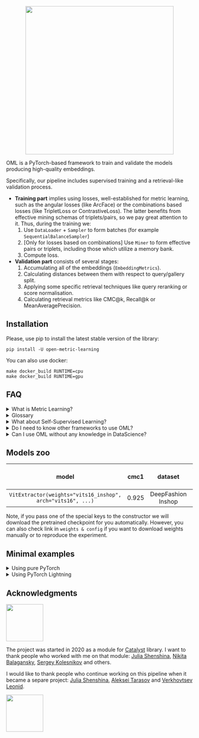 <div align="center">
<img src="https://i.ibb.co/wsmD5r4/photo-2022-06-06-17-40-52.jpg" width="400px">

<div align="left">

OML is a PyTorch-based framework to train and validate the models producing high-quality embeddings.


Specifically, our pipeline includes supervised training and a retrieval-like validation process.
* **Training part** implies using losses, well-established for metric learning, such as the angular losses
 (like ArcFace) or the combinations based losses (like TripletLoss or ContrastiveLoss).
 The latter benefits from effective mining schemas of triplets/pairs, so we pay great attention to it.
 Thus, during the training we:
   1. Use `DataLoader` + `Sampler` to form batches (for example `SequentialBalanceSampler`)
   2. [Only for losses based on combinations] Use `Miner` to form effective pairs or triplets, including
   those which utilize a memory bank.
   3. Compute loss.
* **Validation part** consists of several stages:
  1. Accumulating all of the embeddings (`EmbeddingMetrics`).
  2. Calculating distances between them with respect to query/gallery split.
  3. Applying some specific retrieval techniques like query reranking or score normalisation.
  4. Calculating retrieval metrics like CMC@k, Recall@k or MeanAveragePrecision.

## Installation
Please, use pip to install the latest stable version of the library:

`pip install -U open-metric-learning`

You can also use docker:

```
make docker_build RUNTIME=cpu
make docker_build RUNTIME=gpu
```

## FAQ

<details>
<summary>What is Metric Learning?</summary>
<p>

Metric Learning problem (also known as "extreme classification" problem) means a situation in which we
have thousands of ids of some entities, but only a few samples for every entity.
Often we assume that during the test stage (or production) we will deal with unseen entities
which makes it impossible to apply the vanilla classification pipeline directly. In many cases obtained embeddings
are used to perform search or matching procedures over them.

Here are a few examples of such tasks from the computer vision sphere:
* Person/Animal Re-Identification
* Face Recognition
* Landmark Recognition
* Searching engines for online shops
 and many others.
</p>
</details>


<details>
<summary>Glossary</summary>
<p>

* `embedding` - model's output (also known as `features vector` or `descriptor`).
* `query` - a sample which is used as a request in the retrieval procedure.
* `gallery set` - the set of entities to search items similar to `query` (also known
 as `reference` or `index`).
* `Sampler` - an argument for `DataLoader` which is used to form batches
* `Miner` - the object to form pairs or triplets after the batch was formed by `Sampler`. It's not necessary to form
the combinations of samples only inside the current batch, thus, the memory bank may be a part of `Miner`.
* `Samples`/`Labels`/`Instances` - as an example let's consider DeepFashion dataset. It includes thousands of
 fashion item ids (we name them `labels`) and several photos for each item id
 (we name the individual photo as `instance` or `sample`). All of the fashion item ids have their groups like
  "skirts", "jackets", "shorts" and so on (we name them `categories`).
  Note, we avoid using the term `class` to avoid misunderstanding.
</p>
</details>


<details>
<summary>What about Self-Supervised Learning?</summary>
<p>

Recent research in SSL definitely obtained great results. The problem is that these approaches
required an enormous amount of computing to train the model. But in our framework, we consider the most common case
when the average user has no more than a few GPUs.

At the same time, it would be unwise to ignore success in this sphere, so we still exploit it in two ways:
* As a source of checkpoints that would be great to start training with. From publications and our experience,
they are much better as initialisation than the default supervised model trained on ImageNet. Thus, we added the possibility
to initialise your models using these pretrained checkpoints only by passing an argument in the config or the constructor.
* As a source of inspiration. For example, we adapted the idea of a memory bank from MoCo for the
TripletLoss.
</p>
</details>


<details>
<summary>Do I need to know other frameworks to use OML?</summary>
<p>

No, you don't. OML is a framework-agnostic. Despite we use PyTorch Lightning as a loop
runner for the experiments, we also keep the possibility to run everything on pure PyTorch.
Thus, only the tiny part of OML is Lightning-specific and we keep this logic separately from
other code (see oml.lightning). Even when you use Lightning, you don't need to know it, since
we provide ready to use entry points with configs based API.

The possibility of using pure PyTorch and modular structure of the code leaves a room for utilizing
OML with your favourite framework after the implementation of the necessary wrappers.

Please, see "Minimal examples" section for more details.
</p>
</details>


<details>
<summary>Can I use OML without any knowledge in DataScience?</summary>
<p>

Yes. To run the experiment you only need to write a converter
 to our format (it means preparing the
table with 5 predefined columns). Then you adjust the config file and run the experiment.
That's it!

Probably we already have a suitable pre-trained model for your domain
in our models' zoo. In this case, you don't even need to train.
</p>
</details>


## Models zoo
|                            model                            |  cmc1 |       dataset      |                                      weights & config                                        | hash (the beginning) |
|:-----------------------------------------------------------:|:-----:|:------------------:|:--------------------------------------------------------------------------------------------:|:--------------------:|
| `VitExtractor(weights="vits16_inshop", arch="vits16", ...)` | 0.925 | DeepFashion Inshop | [link](https://drive.google.com/drive/folders/1vypEph09rSwKD7iydI4YYZqwZLrdVJPW?usp=sharing) |        384ead        |

Note, if you pass one of the special keys to the constructor we will download the pretrained checkpoint for you automatically.
However, you can also check link in `weights & config` if you want to download weights manually or to reproduce the experiment.


## Minimal examples
<details>
<summary>Using pure PyTorch</summary>
<p>

Training
```python
model = VitExtractor("pretrained_dino")
model.train()
optimizer = SGD(model.paremeters())
train_dataset = DatasetWithLabels(...)
criterion = TripletLossWithMiner(margin=0.1, miner=AllTripletsMiner())
sampler = BalanceBatchSampler(labels=dataset.get_labels(), p=4, k=4)
train_loader = DataLoader(train_dataset, batch_sampler=sampler)

for batch in train_loader:
    embeddings = model(batch["input_tensors"])
    loss = criterion(embeddings, batch["labels"])
    optmizer.zero_grad()
    loss.backward()
    optimizer.step()
```

Validation
```python
model = VitExtractor("pretrained_dino")
model.eval()
val_dataset = DatasetQueryGallery(...)
val_loader = DataLoader(val_dataset)
caclulator = EmbeddingMetrics()
caclulator.setup()

with torch.no_grad():
    for batch in val_loader:
        batch["embeddings"] = model(batch["input_tensors"])
        calc.update_data(data_dict=batch)

metrics = calc.compute_metrics()
```
</p>
</details>

<details>
<summary>Using PyTorch Lightning</summary>
<p>

```python
model = ResnetExtractor("pretrained_moco")

# train
optimizer = SGD(model.paremeters())
train_dataset = DatasetWithLabels(...)
criterion = TripletLossWithMiner(margin=0.1, miner=AllTripletsMiner())
sampler = BalanceBatchSampler(labels=dataset.get_labels(), p=4, k=4)
train_loader = DataLoader(train_dataset, batch_sampler=sampler)

# val
val_dataset = DatasetQueryGallery(...)
val_loader = DataLoader(val_dataset)
metric_callback = MetricValCallback(EmbeddingMetrics())

# run
pl_model = RetrievalModule(model, criterion, optimizer)
trainer = pl.Trainer(callbacks=[metric_callback])
trainer.fit(pl_model, train_loader, val_loader)
```
</p>
</details>

## Acknowledgments
<a href="https://github.com/catalyst-team/catalyst" target="_blank"><img src="https://raw.githubusercontent.com/catalyst-team/catalyst-pics/master/pics/catalyst_logo.png" width="100"/></a>

The project was started in 2020 as a module for [Catalyst](https://github.com/catalyst-team/catalyst) library.
I want to thank people who worked with me on that module:
[Julia Shenshina](https://github.com/julia-shenshina),
[Nikita Balagansky](https://github.com/elephantmipt),
[Sergey Kolesnikov](https://github.com/Scitator)
and others.

I would like to thank people who continue working on this pipeline when it became a separe project:
[Julia Shenshina](https://github.com/julia-shenshina),
[Aleksei Tarasov](https://github.com/DaloroAT) and
[Verkhovtsev Leonid](https://github.com/leoromanovich).

<a href="https://www.newyorker.de/" target="_blank"><img src="https://upload.wikimedia.org/wikipedia/commons/thumb/d/d8/New_Yorker.svg/1280px-New_Yorker.svg.png" width="100"/></a>

